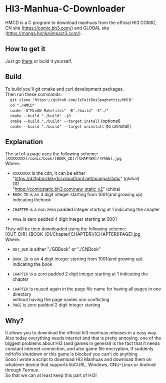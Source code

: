 # HI3-Manhua-C-Downloader
HMCD is a C program to download manhuas from the official HI3 COMIC, CN site (https://comic.bh3.com/) and GLOBAL site (https://manga.honkaiimpact3.com/).

## How to get it
Just go [there](https://github.com/JeFaitDesSpaghettis/HMCD/releases) or build it yourself.

## Build
To build you'll git cmake and curl development packages.<br/>
Then run these commands:<br/>
&nbsp;&nbsp;&nbsp;&nbsp;```git clone "https://github.com/JeFaitDesSpaghettis/HMCD"```<br/>
&nbsp;&nbsp;&nbsp;&nbsp;```cd "./HMCD"```<br/>
&nbsp;&nbsp;&nbsp;&nbsp;```cmake -G"MinGW Makefiles" -B"./build" -S"./"```<br/>
&nbsp;&nbsp;&nbsp;&nbsp;```cmake --build "./build" -j8```<br/>
&nbsp;&nbsp;&nbsp;&nbsp;```cmake --build "./build" --target install``` (optional)<br/>
&nbsp;&nbsp;&nbsp;&nbsp;```cmake --build "./build" --target uninstall``` (to uninstall)<br/>

## Explanation
The url of a page uses the following scheme:<br/>
```[XXXXXXXX]/comic/book/[BOOK_ID]/[CHAPTER]/[PAGE].jpg```<br/>
Where:<br/>

+ ```XXXXXXXX``` is the cdn, it can be either<br/>
    "https://d2tpbmzklky1cl.cloudfront.net/manga/static" (global)<br/>
    OR<br/>
    "https://comicstatic.bh3.com/new_static_v2" (china)<br/>
+ ```BOOK_ID``` is an 4 digit integer starting from 1001(and growing up) indicating thebook<br/>
* ```CHAPTER``` is a non zero padded integer starting at 1 indicating the chapter<br/>
+ ```PAGE``` is zero padded 4 digit integer starting at 0001<br/>

They will be then downloaded using the following scheme:<br/>
[OUT_DIR]_[BOOK_ID]/Chapter[CHAPTER]/[CHAPTER][PAGE].jpg<br/>
Where:<br/>
+ ```OUT_DIR``` is either "./GBBook" or "./CNBook"<br/>
* ```BOOK_ID``` is an 4 digit integer starting from 1001(and growing up) indicating the book<br/>
+ ```CHAPTER``` is a zero padded 2 digit integer starting at 1 indicating the chapter<br/>
* ```CHAPTER``` is reused again in the page file name for having all pages in one directory<br/>
    without having the page names non conflicting<br/>
* ```PAGE``` is zero padded 2 digit integer starting

## Why?
It allows you to download the official hi3 manhuas releases in a easy way. \
Also today everything needs internet and that is pretty annoying, one of the biggest problems about HI3 (and games in general) is the fact that it needs constant internet connection, and also game file encryption, if suddenly miHoYo shutdown or this game is blocked you can't do anything \
Sooo i wrote a script to download HI3 Manhuas and download them on whatever device that supports libCURL, Windows, GNU-Linux or Android through Termux. \
So that we can at least keep this part of HI3!